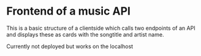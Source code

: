 # Frontend of a music API

This is a basic structure of a clientside which calls two endpoints of an API and displays these as cards with the songtitle and artist name.

Currently not deployed but works on the localhost
